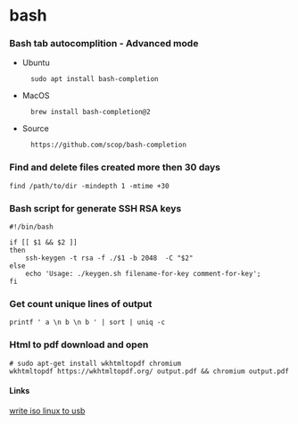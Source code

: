 # bash

### Bash tab autocomplition - Advanced mode
* Ubuntu
        
        sudo apt install bash-completion
    
* MacOS
    
        brew install bash-completion@2
    
* Source
    
        https://github.com/scop/bash-completion
    

### Find and delete files created more then 30 days
    find /path/to/dir -mindepth 1 -mtime +30
    

### Bash script for generate SSH RSA keys
    #!/bin/bash

    if [[ $1 && $2 ]]
    then
        ssh-keygen -t rsa -f ./$1 -b 2048  -C "$2"
    else
        echo 'Usage: ./keygen.sh filename-for-key comment-for-key';
    fi


### Get count unique lines of output
    printf ' a \n b \n b ' | sort | uniq -c


### Html to pdf download and open
    # sudo apt-get install wkhtmltopdf chromium
    wkhtmltopdf https://wkhtmltopdf.org/ output.pdf && chromium output.pdf

#### Links
[write iso linux to usb](write_iso_linux_to_usb.md)

